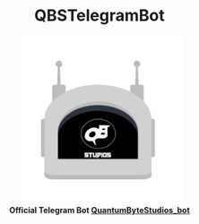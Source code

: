 
<h1 align="center">QBSTelegramBot</h1>

<p align="center">
  <img width="300px" height="300px" src="Images/botProfileREADME.png" alt="BOTLOGO"><br>
  <b>Official Telegram Bot <a href="http://t.me/QuantumByteStudios_bot">QuantumByteStudios_bot</a></b>
</p>

